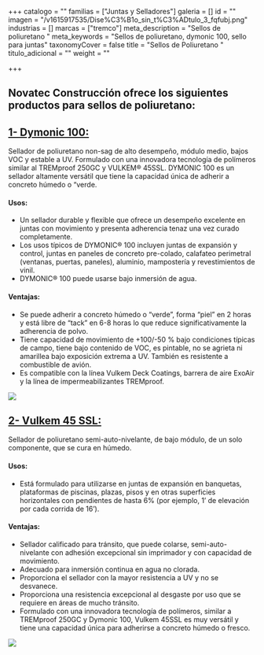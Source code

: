 +++
catalogo = ""
familias = ["Juntas y Selladores"]
galeria = []
id = ""
imagen = "/v1615917535/Dise%C3%B1o_sin_t%C3%ADtulo_3_fqfubj.png"
industrias = []
marcas = ["tremco"]
meta_description = "Sellos de poliuretano "
meta_keywords = "Sellos de poliuretano, dymonic 100, sello para juntas"
taxonomyCover = false
title = "Sellos de Poliuretano "
titulo_adicional = ""
weight = ""

+++
## Novatec Construcción ofrece los siguientes productos para sellos de poliuretano:

## [**1- Dymonic 100:**](http://www.eucomex.com.mx/portafolio/productos/selladores-rellenos/poliuretano/dymonic-100/)

Sellador de poliuretano non-sag de alto desempeño, módulo medio, bajos VOC y estable a UV. Formulado con una innovadora tecnología de polímeros similar al TREMproof 250GC y VULKEM® 45SSL. DYMONIC 100 es un sellador altamente versátil que tiene la capacidad única de adherir a concreto húmedo o “verde.

#### **Usos:**

* Un sellador durable y flexible que ofrece un desempeño excelente en juntas con movimiento y presenta adherencia tenaz una vez curado completamente.
* Los usos típicos de DYMONIC® 100 incluyen juntas de expansión y control, juntas en paneles de concreto pre-colado, calafateo perimetral (ventanas, puertas, paneles), aluminio, mampostería y revestimientos de vinil.
* DYMONIC® 100 puede usarse bajo inmersión de agua.

#### **Ventajas:**

* Se puede adherir a concreto húmedo o “verde”, forma “piel” en 2 horas y está libre de “tack” en 6-8 horas lo que reduce significativamente la adherencia de polvo.
* Tiene capacidad de movimiento de +100/-50 % bajo condiciones típicas de campo, tiene bajo contenido de VOC, es pintable, no se agrieta ni amarillea bajo exposición extrema a UV. También es resistente a combustible de avión.
* Es compatible con la línea Vulkem Deck Coatings, barrera de aire ExoAir y la línea de impermeabilizantes TREMproof.

![](https://res.cloudinary.com/drnun7bay/image/upload/v1611336997/WhatsApp_Image_2021-01-22_at_11.31.59_f7kyvb.jpg)

## [**2- Vulkem 45 SSL:**](http://www.eucomex.com.mx/portafolio/productos/selladores-rellenos/poliuretano/vulkem-45ssl/)

Sellador de poliuretano semi-auto-nivelante, de bajo módulo, de un solo componente, que se cura en húmedo.

#### **Usos:**

* Está formulado para utilizarse en juntas de expansión en banquetas, plataformas de piscinas, plazas, pisos y en otras superficies horizontales con pendientes de hasta 6% (por ejemplo, 1’ de elevación por cada corrida de 16’).

#### **Ventajas:**

* Sellador calificado para tránsito, que puede colarse, semi-auto-nivelante con adhesión excepcional sin imprimador y con capacidad de movimiento.
* Adecuado para inmersión continua en agua no clorada.
* Proporciona el sellador con la mayor resistencia a UV y no se desvanece.
* Proporciona una resistencia excepcional al desgaste por uso que se requiere en áreas de mucho tránsito.
* Formulado con una innovadora tecnología de polímeros, similar a TREMproof 250GC y Dymonic 100, Vulkem 45SSL es muy versátil y tiene una capacidad única para adherirse a concreto húmedo o fresco.

![](https://res.cloudinary.com/drnun7bay/image/upload/v1611337306/WhatsApp_Image_2021-01-22_at_11.41.11_ahgj5i.jpg)